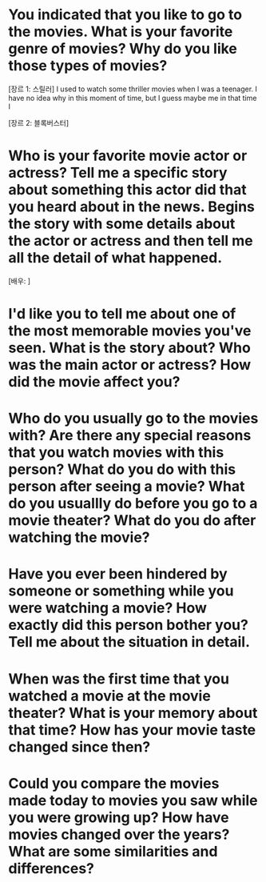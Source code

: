 # You indicated that you like to go to the movies. What is your favorite genre of movies? Why do you like those types of movies?

[장르 1: 스릴러] 
I used to watch some thriller movies when I was a teenager. I have no idea why in this moment of time, but I guess maybe me in that time I 

[장르 2: 블록버스터]


# Who is your favorite movie actor or actress? Tell me a specific story about something this actor did that you heard about in the news. Begins the story with some details about the actor or actress and then tell me all the detail of what happened.

[배우: ]


# I'd like you to tell me about one of the most memorable movies you've seen. What is the story about? Who was the main actor or actress? How did the movie affect you?



# Who do you usually go to the movies with? Are there any special reasons that you watch movies with this person? What do you do with this person after seeing a movie? What do you usuallly do before you go to a movie theater? What do you do after watching the movie?



# Have you ever been hindered by someone or something while you were watching a movie? How exactly did this person bother you? Tell me about the situation in detail.



# When was the first time that you watched a movie at the movie theater? What is your memory about that time? How has your movie taste changed since then?



# Could you compare the movies made today to movies you saw while you were growing up? How have movies changed over the years? What are some similarities and differences?

